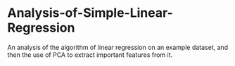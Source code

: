 # Analysis-of-Simple-Linear-Regression
An analysis of the algorithm of linear regression on an example dataset, and then the use of PCA to extract important features from it.
